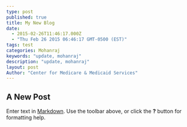 ```yaml
---
type: post
published: true
title: My New Blog
date:
  - 2015-02-26T11:46:17.000Z
  - "Thu Feb 26 2015 06:46:17 GMT-0500 (EST)"
tags: test
categories: Mohanraj
keywords: "update, mohanraj"
description: "update, mohanraj"
layout: post
Author: "Center for Medicare & Medicaid Services"
---
```


## A New Post

Enter text in [Markdown](http://daringfireball.net/projects/markdown/). Use the toolbar above, or click the **?** button for formatting help.
